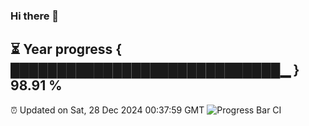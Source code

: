 ### Hi there 👋
⏳ Year progress { █████████████████████████████▁ } 98.91 %
---
⏰ Updated on Sat, 28 Dec 2024 00:37:59 GMT
![Progress Bar CI](https://github.com/Moyi321/Moyi321/workflows/Progress%20Bar%20CI/badge.svg)
